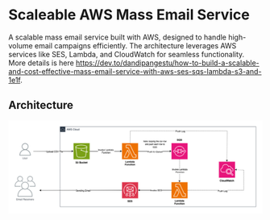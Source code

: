 # Scaleable AWS Mass Email Service

A scalable mass email service built with AWS, designed to handle high-volume email campaigns efficiently. The architecture leverages AWS services like SES, Lambda, and CloudWatch for seamless functionality. More details is here https://dev.to/dandipangestu/how-to-build-a-scalable-and-cost-effective-mass-email-service-with-aws-ses-sqs-lambda-s3-and-1e1f.

## Architecture

![Diagram](Diagram-Architecture.png)
